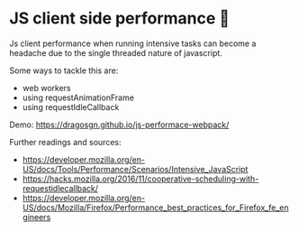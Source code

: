 # JS client side performance 🚀
Js client performance when running intensive tasks can become a headache due to the single threaded nature of javascript.

Some ways to tackle this are:
- web workers
- using requestAnimationFrame
- using requestIdleCallback


Demo: https://dragosgn.github.io/js-performace-webpack/



Further readings and sources:
- https://developer.mozilla.org/en-US/docs/Tools/Performance/Scenarios/Intensive_JavaScript
- https://hacks.mozilla.org/2016/11/cooperative-scheduling-with-requestidlecallback/
- https://developer.mozilla.org/en-US/docs/Mozilla/Firefox/Performance_best_practices_for_Firefox_fe_engineers
